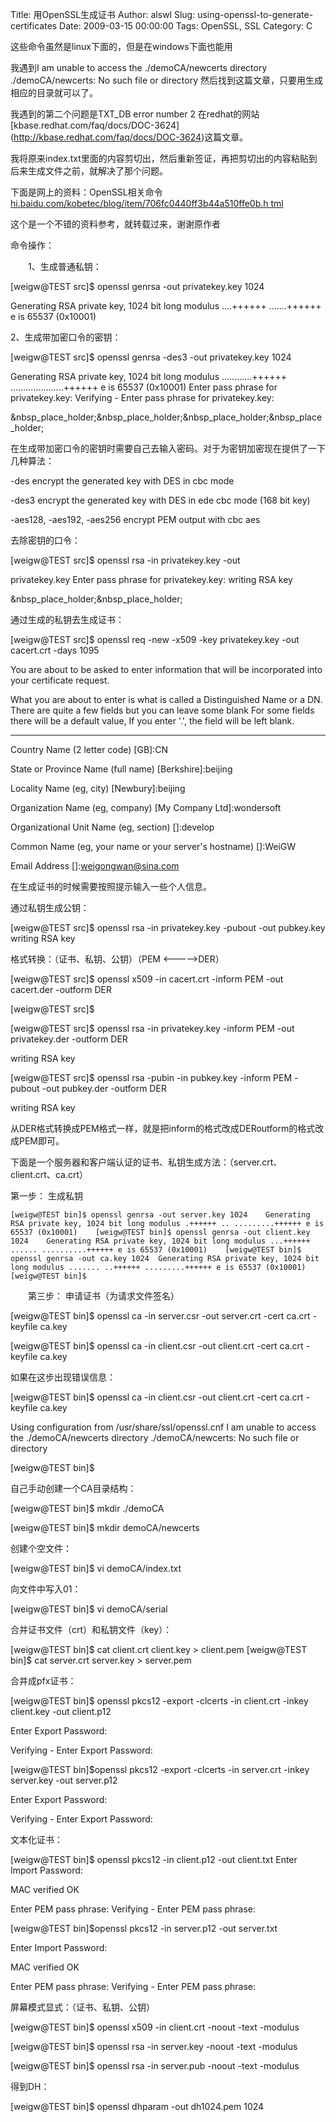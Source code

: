 Title: 用OpenSSL生成证书
Author: alswl
Slug: using-openssl-to-generate-certificates
Date: 2009-03-15 00:00:00
Tags: OpenSSL, SSL
Category: C

这些命令虽然是linux下面的，但是在windows下面也能用

我遇到I am unable to access the ./demoCA/newcerts directory ./demoCA/newcerts: No
such file or directory 然后找到这篇文章，只要用生成相应的目录就可以了。

我遇到的第二个问题是TXT_DB error number 2 在redhat的网站[kbase.redhat.com/faq/docs/DOC-3624]
(http://kbase.redhat.com/faq/docs/DOC-3624)这篇文章。

我将原来index.txt里面的内容剪切出，然后重新签证，再把剪切出的内容粘贴到后来生成文件之前，就解决了那个问题。

下面是网上的资料：OpenSSL相关命令[hi.baidu.com/kobetec/blog/item/706fc0440ff3b44a510ffe0b.h
tml](http://hi.baidu.com/kobetec/blog/item/706fc0440ff3b44a510ffe0b.html)

这个是一个不错的资料参考，就转载过来，谢谢原作者

命令操作：

　　1、生成普通私钥：

[weigw@TEST src]$ openssl genrsa -out privatekey.key 1024

Generating RSA private key, 1024 bit long modulus ....++++++ .......++++++ e
is 65537 (0x10001)

  
2、生成带加密口令的密钥：

  

[weigw@TEST src]$ openssl genrsa -des3 -out privatekey.key 1024

Generating RSA private key, 1024 bit long modulus ............++++++
.....................++++++ e is 65537 (0x10001) Enter pass phrase for
privatekey.key: Verifying - Enter pass phrase for privatekey.key:

&nbsp_place_holder;&nbsp_place_holder;&nbsp_place_holder;&nbsp_place_holder;

在生成带加密口令的密钥时需要自己去输入密码。对于为密钥加密现在提供了一下几种算法：

-des encrypt the generated key with DES in cbc mode 

-des3 encrypt the generated key with DES in ede cbc mode (168 bit key) 

-aes128, -aes192, -aes256 encrypt PEM output with cbc aes

  
去除密钥的口令：

[weigw@TEST src]$ openssl rsa -in privatekey.key -out

privatekey.key Enter pass phrase for privatekey.key: writing RSA key

&nbsp_place_holder;&nbsp_place_holder;

通过生成的私钥去生成证书：

  

[weigw@TEST src]$ openssl req -new -x509 -key privatekey.key -out cacert.crt
-days 1095

You are about to be asked to enter information that will be incorporated into
your certificate request.

What you are about to enter is what is called a Distinguished Name or a DN.
There are quite a few fields but you can leave some blank For some fields
there will be a default value, If you enter '.', the field will be left blank.

-----

Country Name (2 letter code) [GB]:CN

State or Province Name (full name) [Berkshire]:beijing

Locality Name (eg, city) [Newbury]:beijing

Organization Name (eg, company) [My Company Ltd]:wondersoft

Organizational Unit Name (eg, section) []:develop

Common Name (eg, your name or your server's hostname) []:WeiGW

Email Address []:weigongwan@sina.com

在生成证书的时候需要按照提示输入一些个人信息。

  
通过私钥生成公钥：

  

[weigw@TEST src]$ openssl rsa -in privatekey.key -pubout -out pubkey.key
writing RSA key

  
格式转换：（证书、私钥、公钥）（PEM <----->DER）

  

[weigw@TEST src]$ openssl x509 -in cacert.crt -inform PEM -out cacert.der
-outform DER

[weigw@TEST src]$

  

[weigw@TEST src]$ openssl rsa -in privatekey.key -inform PEM -out
privatekey.der -outform DER

writing RSA key

  

[weigw@TEST src]$ openssl rsa -pubin -in pubkey.key -inform PEM -pubout -out
pubkey.der -outform DER

writing RSA key

  
从DER格式转换成PEM格式一样，就是把inform的格式改成DERoutform的格式改成PEM即可。

  
  
下面是一个服务器和客户端认证的证书、私钥生成方法：（server.crt、client.crt、ca.crt）

  
第一步： 生成私钥

    
    [weigw@TEST bin]$ openssl genrsa -out server.key 1024    Generating RSA private key, 1024 bit long modulus .++++++ .. .........++++++ e is 65537 (0x10001)    [weigw@TEST bin]$ openssl genrsa -out client.key 1024    Generating RSA private key, 1024 bit long modulus ...++++++ ...... ..........++++++ e is 65537 (0x10001)    [weigw@TEST bin]$ openssl genrsa -out ca.key 1024  Generating RSA private key, 1024 bit long modulus ....... ..++++++ .........++++++ e is 65537 (0x10001)    [weigw@TEST bin]$

　　第三步： 申请证书（为请求文件签名）

[weigw@TEST bin]$ openssl ca -in server.csr -out server.crt -cert ca.crt
-keyfile ca.key

[weigw@TEST bin]$ openssl ca -in client.csr -out client.crt -cert ca.crt
-keyfile ca.key

  
如果在这步出现错误信息：

  

[weigw@TEST bin]$ openssl ca -in client.csr -out client.crt -cert ca.crt
-keyfile ca.key

Using configuration from /usr/share/ssl/openssl.cnf I am unable to access the
./demoCA/newcerts directory ./demoCA/newcerts: No such file or directory

[weigw@TEST bin]$

  
自己手动创建一个CA目录结构：

[weigw@TEST bin]$ mkdir ./demoCA

[weigw@TEST bin]$ mkdir demoCA/newcerts

创建个空文件：

[weigw@TEST bin]$ vi demoCA/index.txt

向文件中写入01：

[weigw@TEST bin]$ vi demoCA/serial

  
合并证书文件（crt）和私钥文件（key）：

  

[weigw@TEST bin]$ cat client.crt client.key > client.pem [weigw@TEST bin]$ cat
server.crt server.key > server.pem

  
合并成pfx证书：

  

[weigw@TEST bin]$ openssl pkcs12 -export -clcerts -in client.crt -inkey
client.key -out client.p12

Enter Export Password:

Verifying - Enter Export Password:

[weigw@TEST bin]$openssl pkcs12 -export -clcerts -in server.crt -inkey
server.key -out server.p12

Enter Export Password:

Verifying - Enter Export Password:

  
文本化证书：

  

[weigw@TEST bin]$ openssl pkcs12 -in client.p12 -out client.txt Enter Import
Password:

MAC verified OK

Enter PEM pass phrase: Verifying - Enter PEM pass phrase:

[weigw@TEST bin]$openssl pkcs12 -in server.p12 -out server.txt

Enter Import Password:

MAC verified OK

Enter PEM pass phrase: Verifying - Enter PEM pass phrase:

  
屏幕模式显式：（证书、私钥、公钥）

  

[weigw@TEST bin]$ openssl x509 -in client.crt -noout -text -modulus

[weigw@TEST bin]$ openssl rsa -in server.key -noout -text -modulus

[weigw@TEST bin]$ openssl rsa -in server.pub -noout -text -modulus

  
得到DH：

  

[weigw@TEST bin]$ openssl dhparam -out dh1024.pem 1024

  

